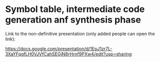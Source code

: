 # Symbol table, intermediate code generation anf synthesis phase

Link to the non-definitive presentation (only added people can open the link):

https://docs.google.com/presentation/d/1EpJ1zr7L-3XaYFqgfLH0VJVfCahSEGjN8rHrnf9PXw4/edit?usp=sharing
